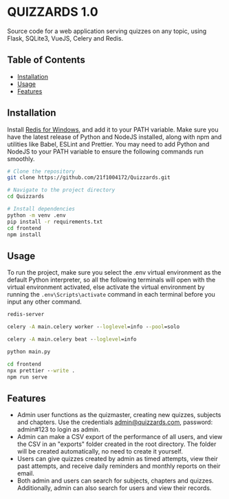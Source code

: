 # QUIZZARDS 1.0

Source code for a web application serving quizzes on any topic, using Flask, SQLite3, VueJS, Celery and Redis.

## Table of Contents

- [Installation](#installation)
- [Usage](#usage)
- [Features](#features)

## Installation

Install [Redis for Windows](https://github.com/microsoftarchive/redis/releases/download/win-3.2.100/Redis-x64-3.2.100.msi), and add it to your PATH variable. Make sure you have the latest release of Python and NodeJS installed, along with npm and utilities like Babel, ESLint and Prettier. You may need to add Python and NodeJS to your PATH variable to ensure the following commands run smoothly.

```bash
# Clone the repository
git clone https://github.com/21f1004172/Quizzards.git

# Navigate to the project directory
cd Quizzards

# Install dependencies
python -m venv .env
pip install -r requirements.txt
cd frontend
npm install
```

## Usage

To run the project, make sure you select the .env virtual environment as the default Python interpreter, so all the following terminals will open with the virtual environment activated, else activate the virtual environment by running the ```.env\Scripts\activate``` command in each terminal before you input any other command.

```cmd terminal 1
redis-server
```

```cmd terminal 2
celery -A main.celery worker --loglevel=info --pool=solo
```

```cmd terminal 3
celery -A main.celery beat --loglevel=info
```

```cmd terminal 4
python main.py
```

```cmd terminal 5
cd frontend
npx prettier --write .
npm run serve
```

## Features

- Admin user functions as the quizmaster, creating new quizzes, subjects and chapters. Use the credentials admin@quizzards.com, password: admin#123 to login as admin.
- Admin can make a CSV export of the performance of all users, and view the CSV in an "exports" folder created in the root directory. The folder will be created automatically, no need to create it yourself.
- Users can give quizzes created by admin as timed attempts, view their past attempts, and receive daily reminders and monthly reports on their email.
- Both admin and users can search for subjects, chapters and quizzes. Additionally, admin can also search for users and view their records.
